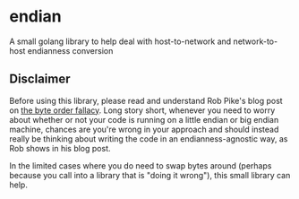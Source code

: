 # endian
A small golang library to help deal with host-to-network and network-to-host endianness conversion

## Disclaimer

Before using this library, please read and understand Rob Pike's blog post on [the byte order fallacy](http://commandcenter.blogspot.com/2012/04/byte-order-fallacy.html).
Long story short, whenever you need to worry about whether or not your code is running on a
little endian or big endian machine, chances are you're wrong in your approach and should
instead really be thinking about writing the code in an endianness-agnostic way, as Rob shows
in his blog post.

In the limited cases where you do need to swap bytes around (perhaps because you call into
a library that is "doing it wrong"), this small library can help.

